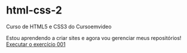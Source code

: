 # html-css-2
Curso de HTML5 e CSS3 do Cursoemvideo

Estou aprendendo a criar sites e agora vou gerenciar meus repositórios!
<a href="https://marcelocesar-1964.github.io/html-css-2/ex001-Olá-mundo/ex001.htm">Executar o exercício 001</a>